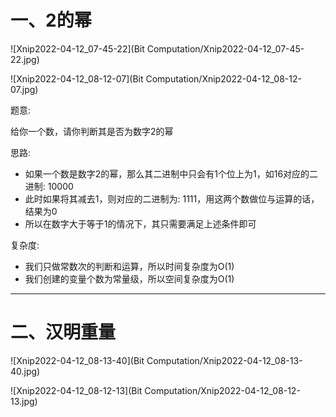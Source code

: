 # 一、2的幂

![Xnip2022-04-12_07-45-22](Bit Computation/Xnip2022-04-12_07-45-22.jpg)



![Xnip2022-04-12_08-12-07](Bit Computation/Xnip2022-04-12_08-12-07.jpg)

题意:

给你一个数，请你判断其是否为数字2的幂



思路:

- 如果一个数是数字2的幂，那么其二进制中只会有1个位上为1，如16对应的二进制: 10000
- 此时如果将其减去1，则对应的二进制为: 1111，用这两个数做位与运算的话，结果为0
- 所以在数字大于等于1的情况下，其只需要满足上述条件即可



复杂度:

- 我们只做常数次的判断和运算，所以时间复杂度为O(1)
- 我们创建的变量个数为常量级，所以空间复杂度为O(1)

<hr>





# 二、汉明重量

![Xnip2022-04-12_08-13-40](Bit Computation/Xnip2022-04-12_08-13-40.jpg)



![Xnip2022-04-12_08-12-13](Bit Computation/Xnip2022-04-12_08-12-13.jpg)






